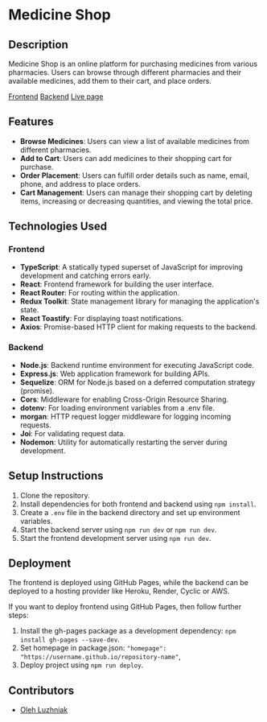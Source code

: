 # Medicine Shop

## Description

Medicine Shop is an online platform for purchasing medicines from various pharmacies. Users can browse through different pharmacies and their available medicines, add them to their cart, and place orders.

[Frontend](https://github.com/luzhnyak/medicine-delivery-app)
[Backend](https://github.com/luzhnyak/medicine-delivery-backend)
[Live page](https://luzhnyak.github.io/medicine-delivery-app/)

## Features

- **Browse Medicines**: Users can view a list of available medicines from different pharmacies.
- **Add to Cart**: Users can add medicines to their shopping cart for purchase.
- **Order Placement**: Users can fulfill order details such as name, email, phone, and address to place orders.
- **Cart Management**: Users can manage their shopping cart by deleting items, increasing or decreasing quantities, and viewing the total price.

## Technologies Used

### Frontend

- **TypeScript**: A statically typed superset of JavaScript for improving development and catching errors early.
- **React**: Frontend framework for building the user interface.
- **React Router**: For routing within the application.
- **Redux Toolkit**: State management library for managing the application's state.
- **React Toastify**: For displaying toast notifications.
- **Axios**: Promise-based HTTP client for making requests to the backend.

### Backend

- **Node.js**: Backend runtime environment for executing JavaScript code.
- **Express.js**: Web application framework for building APIs.
- **Sequelize**: ORM for Node.js based on a deferred computation strategy (promise).
- **Cors**: Middleware for enabling Cross-Origin Resource Sharing.
- **dotenv**: For loading environment variables from a .env file.
- **morgan**: HTTP request logger middleware for logging incoming requests.
- **Joi**: For validating request data.
- **Nodemon**: Utility for automatically restarting the server during development.

## Setup Instructions

1. Clone the repository.
2. Install dependencies for both frontend and backend using `npm install`.
3. Create a `.env` file in the backend directory and set up environment variables.
4. Start the backend server using `npm run dev` or `npm run dev`.
5. Start the frontend development server using `npm run dev`.

## Deployment

The frontend is deployed using GitHub Pages, while the backend can be deployed to a hosting provider like Heroku, Render, Cyclic or AWS.

If you want to deploy frontend using GitHub Pages, then follow further steps:

1. Install the gh-pages package as a development dependency: `npm install gh-pages --save-dev`.
2. Set homepage in package.json: `"homepage": "https://username.github.io/repository-name"`,
3. Deploy project using `npm run deploy`.

## Contributors

- [Oleh Luzhniak](https://github.com/luzhnyak)
